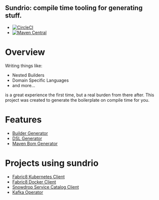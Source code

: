 ## Sundrio: compile time tooling for generating stuff.

* [![CircleCI](https://circleci.com/gh/sundrio/sundrio/tree/master.svg?style=svg)](https://circleci.com/gh/sundrio/sundrio/tree/master)
* [![Maven Central](https://img.shields.io/maven-central/v/io.sundr/sundr-core.svg?maxAge=2592000)](http://search.maven.org/#search%7Cga%7C1%7Cg%3Aio.sundr%20a%3Asundr-core)

# Overview

Writing things like:

- Nested Builders
- Domain Specific Languages
- and more...

is a great experience the first time, but a real burden from there after.
This project was created to generate the boilerplate on compile time for you.

# Features

- [Builder Generator](annotations/builder/readme.md)
- [DSL Generator](annotations/dsl/readme.md)
- [Maven Bom Generator](maven-plugin/readme.md)


# Projects using sundrio

- [Fabric8 Kubernetes Client](https://github.com/fabric8io/kubernetes-model)
- [Fabric8 Docker Client](https://github.com/fabric8io/docker-client)
- [Snowdrop Service Catalog Client](https://github.com/snowdrop/service-catalog-java-api)
- [Kafka Operator](https://github.com/strimzi/strimzi-kafka-operator)
